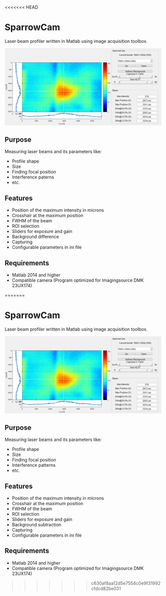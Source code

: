 <<<<<<< HEAD
# SparrowCam

Laser beam profiler written in Matlab using image acquisition toolbox.

![Screenshot of SparrowCam](SparrowCam_screenshot.png)

## Purpose

Measuring laser beams and its parameters like:

* Profile shape
* Size
* Finding focal position
* Interference paterns
* etc.

## Features

* Position of the maximum intensity in microns
* Crosshair at the maximum position
* FWHM of the beam
* ROI selection
* Sliders for exposure and gain
* Background difference
* Capturing
* Configurable parameters in ini file

## Requirements

* Matlab 2014 and higher
* Compatible camera (Program optimized for Imagingsource DMK 23UX174)






=======
# SparrowCam

Laser beam profiler written in Matlab using image acquisition toolbox.

![Screenshot of SparrowCam](SparrowCam_screenshot.png)

## Purpose

Measuring laser beams and its parameters like:

* Profile shape
* Size
* Finding focal position
* Interference patterns
* etc.

## Features

* Position of the maximum intensity in microns
* Crosshair at the maximum position
* FWHM of the beam
* ROI selection
* Sliders for exposure and gain
* Background subtraction
* Capturing
* Configurable parameters in ini file

## Requirements

* Matlab 2014 and higher
* Compatible camera (Program optimized for Imagingsource DMK 23UX174)






>>>>>>> c630af8aa12d5e7554c0e9f31992cfdcd82be031

